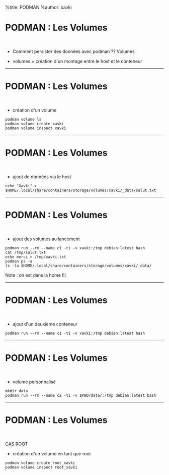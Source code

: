 %title: PODMAN
%author: xavki


# PODMAN : Les Volumes

<br>

* Comment persister des données avec podman ?? Volumes

* volumes = création d'un montage entre le host et le conteneur

-----------------------------------------------------------

# PODMAN : Les Volumes

<br>

* création d'un volume

```
podman volume ls
podman volume create xavki
podman volume inspect xavki
```

-----------------------------------------------------------

# PODMAN : Les Volumes

<br>

* ajout de données via le host

```
echo "Xavki" >
$HOME/.local/share/containers/storage/volumes/xavki/_data/salut.txt
```

-----------------------------------------------------------

# PODMAN : Les Volumes

<br>

* ajout des volumes au lancement

```
podman run --rm --name c1 -ti -v xavki:/tmp debian:latest bash
cat /tmp/salut.txt
echo merci > /tmp/xavki.txt
podman ps -a
ls -la $HOME/.local/share/containers/storage/volumes/xavki/_data/
```

Note : on est dans la home !!!

-----------------------------------------------------------

# PODMAN : Les Volumes

<br>

* ajout d'un deuxième conteneur

```
podman run --rm --name c1 -ti -v xavki:/tmp debian:latest bash
```

-----------------------------------------------------------

# PODMAN : Les Volumes

<br>

* volume personnalisé

```
mkdir data
podman run --rm --name c2 -ti -v $PWD/data/:/tmp debian:latest bash
```

-----------------------------------------------------------

# PODMAN : Les Volumes

<br>

CAS ROOT

* création d'un volume en tant que root

```
podman volume create root_xavki
podman volume inspect root_xavki
```
